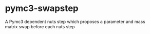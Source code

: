# pymc3-swapstep
A Pymc3 dependent nuts step which proposes a parameter and mass matrix swap before each nuts step 
